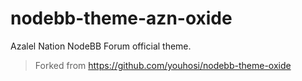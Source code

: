 # nodebb-theme-azn-oxide
Azalel Nation NodeBB Forum official theme.

> Forked from https://github.com/youhosi/nodebb-theme-oxide
